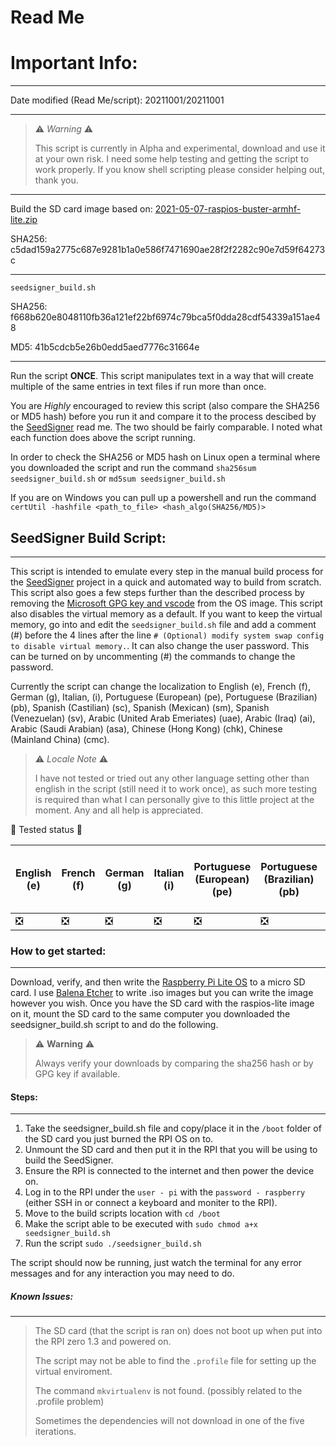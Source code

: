 Read Me
=======

# Important Info:
______

Date modified (Read Me/script): 20211001/20211001

______

>:warning: _Warning_ :warning:
>
>This script is currently in Alpha and experimental, download and use it at your own risk.
>I need some help testing and getting the script to work properly. If you know shell scripting please consider helping out, thank you.

______
Build the SD card image based on: [2021-05-07-raspios-buster-armhf-lite.zip](https://www.raspberrypi.org/software/operating-systems/)

SHA256: c5dad159a2775c687e9281b1a0e586f7471690ae28f2f2282c90e7d59f64273c

______

`seedsigner_build.sh`

SHA256: f668b620e8048110fb36a121ef22bf6974c79bca5f0dda28cdf54339a151ae48

MD5: 41b5cdcb5e26b0edd5aed7776c31664e

______

Run the script __ONCE__. This script manipulates text in a way that will create multiple of the same entries in text files if run more than once.

You are _Highly_ encouraged to review this script (also compare the SHA256 or MD5 hash) before you run it and compare it to the process descibed by the [SeedSigner](https://github.com/SeedSigner/seedsigner) read me. The two should be fairly comparable. I noted what each function does above the script running.

In order to check the SHA256 or MD5 hash on Linux open a terminal where you downloaded the script and run the command `sha256sum seedsigner_build.sh` or `md5sum seedsigner_build.sh`

If you are on Windows you can pull up a powershell and run the command `certUtil -hashfile <path_to_file> <hash_algo(SHA256/MD5)>`

## SeedSigner Build Script:
______

This script is intended to emulate every step in the manual build process for the [SeedSigner](https://github.com/SeedSigner/seedsigner) project in a quick and automated way to build from scratch. This script also goes a few steps further than the described process by removing the [Microsoft GPG key and vscode](https://www.reddit.com/r/linux/comments/lbu0t1/microsoft_repo_installed_on_all_raspberry_pis/) from the OS image.
This script also disables the virtual memory as a default. If you want to keep the virtual memory, go into and edit the `seedsigner_build.sh` file and add a comment (#) before the 4 lines after the line `# (Optional) modify system swap config to disable virtual memory.`.
It can also change the user password. This can be turned on by uncommenting (#) the commands to change the password.

Currently the script can change the localization to English (e), French (f), German (g), Italian, (i), Portuguese (European) (pe), Portuguese (Brazilian) (pb), Spanish (Castilian) (sc), Spanish (Mexican) (sm), Spanish (Venezuelan) (sv), Arabic (United Arab Emeriates) (uae), Arabic (Iraq) (ai), Arabic (Saudi Arabian) (asa), Chinese (Hong Kong) (chk), Chinese (Mainland China) (cmc).

>:warning: _Locale_ _Note_ :warning:
>
>I have not tested or tried out any other language setting other than english in the script (still need it to work once), as such more testing is required than what I can personally give to this little project at the moment. Any and all help is appreciated.


:construction: Tested status :construction:

| English (e) | French (f) | German (g) | Italian (i) | Portuguese (European) (pe) | Portuguese (Brazilian) (pb) | Spanish (Castilian) (sc) | Spanish (Mexican) (sm) | Spanish (Venezuelan) (sv) | Arabic (United Arab Emeriates) (uae) | Arabic (Iraq) (ai) | Arabic (Saudi Arabian) (asa) | Chinese (Hong Kong) (chk) | Chinese (Mainland China) (cmc) |
| --- | --- | --- | --- | --- | --- | --- | --- | --- | --- | --- | --- | --- | --- |
| :negative_squared_cross_mark: | :negative_squared_cross_mark: | :negative_squared_cross_mark: | :negative_squared_cross_mark: | :negative_squared_cross_mark: | :negative_squared_cross_mark: | :negative_squared_cross_mark: | :negative_squared_cross_mark: | :negative_squared_cross_mark: | :negative_squared_cross_mark: | :negative_squared_cross_mark: | :negative_squared_cross_mark: | :negative_squared_cross_mark: | :negative_squared_cross_mark: |


### How to get started:
______

Download, verify, and then write the [Raspberry Pi Lite OS](https://www.raspberrypi.org/software/operating-systems/) to a micro SD card. I use [Balena Etcher](https://www.balena.io/etcher/) to write .iso images but you can write the image however you wish. Once you have the SD card with the raspios-lite image on it, mount the SD card to the same computer you downloaded the seedsigner_build.sh script to and do the following. 


> :warning: __Warning__ :warning:
>
> Always verify your downloads by comparing the sha256 hash or by GPG key if available.


#### Steps:
______

1. Take the seedsigner_build.sh file and copy/place it in the `/boot` folder of the SD card you just burned the RPI OS on to.
2. Unmount the SD card and then put it in the RPI that you will be using to build the SeedSigner.
3. Ensure the RPI is connected to the internet and then power the device on.
4. Log in to the RPI under the `user - pi` with the `password - raspberry` (either SSH in or connect a keyboard and moniter to the RPI).
5. Move to the build scripts location with `cd /boot`
6. Make the script able to be executed with `sudo chmod a+x seedsigner_build.sh`
7. Run the script `sudo ./seedsigner_build.sh`

The script should now be running, just watch the terminal for any error messages and for any interaction you may need to do.

##### Known Issues:
______

> The SD card (that the script is ran on) does not boot up when put into the RPI zero 1.3 and powered on.
>
> The script may not be able to find the `.profile` file for setting up the virtual enviroment.
>
> The command `mkvirtualenv` is not found. (possibly related to the .profile problem)
>
> Sometimes the dependencies will not download in one of the five iterations.

